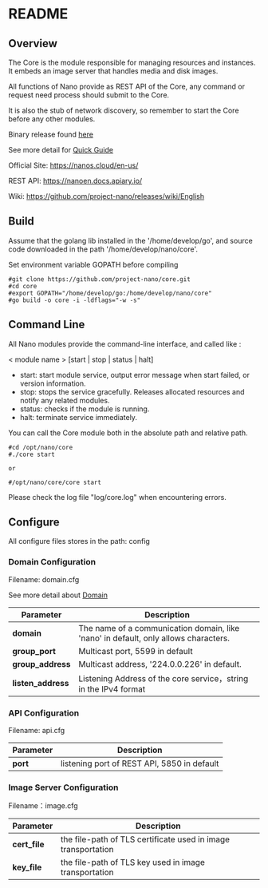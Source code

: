 # README

## Overview

The Core is the module responsible for managing resources and instances. It embeds an image server that handles media and disk images. 

All functions of Nano provide as REST API of the Core, any command or request need process should submit to the Core. 

It is also the stub of network discovery, so remember to start the Core before any other modules.



Binary release found [here](<https://github.com/project-nano/releases/releases>)

See more detail for [Quick Guide](<https://nanocloud.readthedocs.io/projects/guide/en/latest/concept.html>)

Official Site: <https://nanos.cloud/en-us/>

REST API: <https://nanoen.docs.apiary.io/>

Wiki: <https://github.com/project-nano/releases/wiki/English>

## Build

Assume that the golang lib installed in the '/home/develop/go',  and source code downloaded in the path '/home/develop/nano/core'.

Set environment variable GOPATH before compiling

```
#git clone https://github.com/project-nano/core.git
#cd core
#export GOPATH="/home/develop/go:/home/develop/nano/core"
#go build -o core -i -ldflags="-w -s"
```



## Command Line

All Nano modules provide the command-line interface, and called like :

< module name > [start | stop | status | halt]

- start: start module service, output error message when start failed, or version information.
- stop: stops the service gracefully. Releases allocated resources and notify any related modules.
- status: checks if the module is running.
- halt: terminate service immediately.

You can call the Core module both in the absolute path and relative path.

```
#cd /opt/nano/core
#./core start

or

#/opt/nano/core/core start
```

Please check the log file "log/core.log" when encountering errors.

## Configure

All configure files stores in the path: config

### Domain Configuration

Filename: domain.cfg

See more detail about [Domain](<https://nanocloud.readthedocs.io/projects/guide/en/latest/concept.html#communicate-domain>)

| Parameter          | Description                                                  |
| ------------------ | ------------------------------------------------------------ |
| **domain**         | The name of a communication domain, like 'nano' in default, only allows characters. |
| **group_port**     | Multicast port, 5599 in default                              |
| **group_address**  | Multicast address, '224.0.0.226' in default.                 |
| **listen_address** | Listening Address of the core service，string in the IPv4 format |

### API Configuration

Filename: api.cfg

| Parameter | Description                                 |
| --------- | ------------------------------------------- |
| **port**  | listening port of REST API, 5850 in default |



### Image Server Configuration

Filename：image.cfg

| Parameter     | Description                                                  |
| ------------- | ------------------------------------------------------------ |
| **cert_file** | the file-path of TLS certificate used in image transportation |
| **key_file**  | the file-path of TLS key used in image transportation        |

